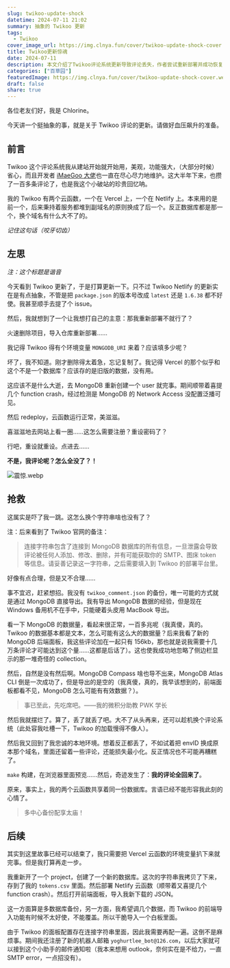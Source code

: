 ```yaml
---
slug: twikoo-update-shock
datetime: 2024-07-11 21:02
summary: 抽象的 Twikoo 更新
tags:
  - Twikoo
cover_image_url: https://img.clnya.fun/cover/twikoo-update-shock-cover.webp
title: Twikoo更新惊魂
date: 2024-07-11
description: 本文介绍了Twikoo评论系统更新导致评论丢失，作者尝试重新部署并成功恢复评论，但未备份数据。作者决定重新创建数据库并导入新的评论，并增加多数据库备份。
categories: ["百草园"]
featuredImage: https://img.clnya.fun/cover/twikoo-update-shock-cover.webp
draft: false
share: true
---
```

各位老友们好，我是 Chlorine。

今天讲一个挺抽象的事，就是关于 Twikoo 评论的更新。请做好血压飙升的准备。

## 前言

Twikoo 这个评论系统我从建站开始就开始用，美观，功能强大，（大部分时候）省心，而且开发者 [iMaeGoo 大佬](https://www.imaegoo.com/)也一直在尽心尽力地维护。这大半年下来，也攒了一百多条评论了，也是我这个小破站的珍贵回忆呐。

我的 Twikoo 有两个云函数，一个在 Vercel 上，一个在 Netlify 上。本来用的是前一个，后来秉持着服务都堆到副域名的原则换成了后一个。反正数据库都是那一个，换个域名有什么大不了的。

*记住这句话（咬牙切齿）*

## 左思

*注：这个标题是谐音*

今天看到 Twikoo 更新了，于是打算更新一下。只不过 Twikoo Netlify 的更新实在是有点抽象，不管是把 `package.json` 的版本号改成 `latest` 还是 `1.6.38` 都不好使。我甚至顺手去提了个 issue。

然后，我就想到了一个让我想打自己的主意：那我重新部署不就行了？

火速删除项目，导入仓库重新部署……

我记得 Twikoo 得有个环境变量 `MONGODB_URI` 来着？应该填多少呢？

坏了，我不知道。刚才删除得太着急，忘记复制了。我记得 Vercel 的那个似乎和这个不是一个数据库？应该存的是旧版的数据，没有用。

这应该不是什么大逝，去 MongoDB 重新创建一个 user 就完事。期间顺带着喜提几个 function crash，经过检测是 MongoDB 的 Network Access 没配置泛播可见。

然后 redeploy，云函数运行正常，美滋滋。

喜滋滋地去网站上看一圈……这怎么需要注册？重设密码了？

行吧，重设就重设。点进去……

**不是，我评论呢？怎么全没了？！**

![震惊.webp](https://img.clnya.fun/emoji/EMJ-pom_shocked.webp)

## 抢救

这属实是吓了我一跳。这怎么换个字符串啥也没有了？

注：后来看到了 Twikoo 官网的备注：

> 连接字符串包含了连接到 MongoDB 数据库的所有信息，一旦泄露会导致评论被任何人添加、修改、删除，并有可能获取你的 SMTP、图床 token 等信息。请妥善记录这一字符串，之后需要填入到 Twikoo 的部署平台里。

好像有点合理，但是又不合理……

事不宜迟，赶紧想招。我没有 `twikoo_comment.json` 的备份，唯一可能的方式就是通过 MongoDB 直接导出。我有导出 MongoDB 数据的经验，但是现在 Windows 备用机不在手中，只能硬着头皮用 MacBook 导出。

看一下 MongoDB 的数据量，看起来很正常，一百多兆呢（我真傻，真的。Twikoo 的数据基本都是文本，怎么可能有这么大的数据量？后来我看了新的 MongoDB 后端面板，我这些评论加在一起只有 156kb，那也就是说我需要十几万条评论才可能达到这个量……这都是后话了）。这也使我成功地忽略了侧边栏显示的那一堆奇怪的 collection。

然后，自然是没有然后啊。MongoDB Compass 啥也导不出来，MongoDB Atlas CLI 倒是一次成功了，但是导出的是空的（我真傻，真的，我早该想到的，前端面板都看不见，MongoDB 怎么可能有有效数据？）。

> 事已至此，先吃席吧。——我的微积分助教 PWK 学长

然后我就摆烂了。算了，丢了就丢了吧。大不了从头再来，还可以趁机换个评论系统（此处容我吐槽一下，Twikoo 的加载慢得不像人）。

然后我又回到了我忠诚的本地环境。想着反正都丢了，不如试着把 envID 换成原本那个域名，里面还留着一些评论，还能损失最小化。反正情况也不可能再糟糕了。

`make` 构建，在浏览器里面预览……然后，奇迹发生了：**我的评论全回来了**。

原来，事实上，我的两个云函数共享着同一份数据库。言语已经不能形容我此刻的心情了。

> 多中心备份配享太庙！

## 后续

其实到这里故事已经可以结束了，我只需要把 Vercel 云函数的环境变量扒下来就完事。但是我打算再走一步。

我重新开了一个 project，创建了一个新的数据库。这次的字符串我拷贝了下来，存到了我的 `tokens.csv` 里面。然后部署 Netlify 云函数（顺带着又喜提几个 function crash）。然后打开前端面板，导入我新下载的 JSON。

这一方面算是多数据库备份，另一方面，我希望调几个数据，而 Twikoo 的前端导入功能有时候不太好使，不能覆盖。所以干脆导入一个白板里面。

由于 Twikoo 的面板配置存在连接字符串里面，因此我需要再配一遍。这倒不是麻烦事。期间我还注册了新的机器人邮箱 `yoghurtlee_bot@126.com`，以后大家就可以接到这个小助手的邮件通知啦（我本来想用 outlook，奈何实在是不给力，一直 SMTP error，一点招没有）。
